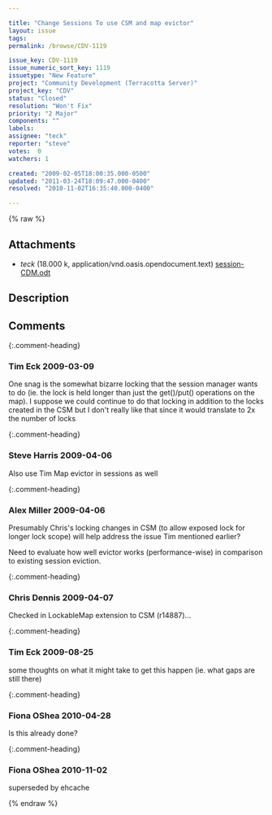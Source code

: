 ```yaml
---

title: "Change Sessions To use CSM and map evictor"
layout: issue
tags: 
permalink: /browse/CDV-1119

issue_key: CDV-1119
issue_numeric_sort_key: 1119
issuetype: "New Feature"
project: "Community Development (Terracotta Server)"
project_key: "CDV"
status: "Closed"
resolution: "Won't Fix"
priority: "2 Major"
components: ""
labels: 
assignee: "teck"
reporter: "steve"
votes:  0
watchers: 1

created: "2009-02-05T18:00:35.000-0500"
updated: "2011-03-24T18:09:47.000-0400"
resolved: "2010-11-02T16:35:40.000-0400"

---
```




{% raw %}


## Attachments

* <em>teck</em> (18.000 k, application/vnd.oasis.opendocument.text) [session-CDM.odt](/attachments/CDV/CDV-1119/session-CDM.odt)




## Description

<div markdown="1" class="description">



</div>

## Comments


{:.comment-heading}
### **Tim Eck** <span class="date">2009-03-09</span>

<div markdown="1" class="comment">

One snag is the somewhat bizarre locking that the session manager wants to do (ie. the lock is held longer than just the get()/put() operations on the map). I suppose we could continue to do that locking in addition to the locks created in the CSM but I don't really like that since it would translate to 2x the number of locks

</div>


{:.comment-heading}
### **Steve Harris** <span class="date">2009-04-06</span>

<div markdown="1" class="comment">

Also use Tim Map evictor in sessions as well

</div>


{:.comment-heading}
### **Alex Miller** <span class="date">2009-04-06</span>

<div markdown="1" class="comment">

Presumably Chris's locking changes in CSM (to allow exposed lock for longer lock scope) will help address the issue Tim mentioned earlier?

Need to evaluate how well evictor works (performance-wise) in comparison to existing session eviction.  

</div>


{:.comment-heading}
### **Chris Dennis** <span class="date">2009-04-07</span>

<div markdown="1" class="comment">

Checked in LockableMap extension to CSM (r14887)...

</div>


{:.comment-heading}
### **Tim Eck** <span class="date">2009-08-25</span>

<div markdown="1" class="comment">

some thoughts on what it might take to get this happen (ie. what gaps are still there)

</div>


{:.comment-heading}
### **Fiona OShea** <span class="date">2010-04-28</span>

<div markdown="1" class="comment">

Is this already done?

</div>


{:.comment-heading}
### **Fiona OShea** <span class="date">2010-11-02</span>

<div markdown="1" class="comment">

superseded by ehcache

</div>



{% endraw %}
